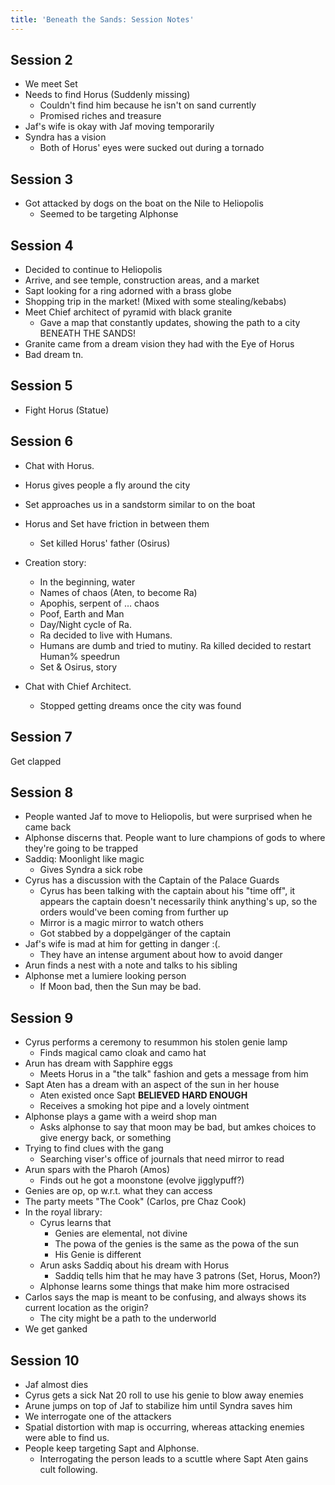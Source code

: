 ```yaml
---
title: 'Beneath the Sands: Session Notes'
---
```


## Session 2

- We meet Set
- Needs to find Horus (Suddenly missing)
  - Couldn't find him because he isn't on sand currently
  - Promised riches and treasure
- Jaf's wife is okay with Jaf moving temporarily
- Syndra has a vision
  - Both of Horus' eyes were sucked out during a tornado

## Session 3

- Got attacked by dogs on the boat on the Nile to Heliopolis
  - Seemed to be targeting Alphonse

## Session 4

- Decided to continue to Heliopolis
- Arrive, and see temple, construction areas, and a market
- Sapt looking for a ring adorned with a brass globe
- Shopping trip in the market! (Mixed with some stealing/kebabs)
- Meet Chief architect of pyramid with black granite
  - Gave a map that constantly updates, showing the path to a city BENEATH THE
    SANDS!
- Granite came from a dream vision they had with the Eye of Horus
- Bad dream tn.

## Session 5

- Fight Horus (Statue)

## Session 6

- Chat with Horus.
- Horus gives people a fly around the city
- Set approaches us in a sandstorm similar to on the boat
- Horus and Set have friction in between them
  - Set killed Horus' father (Osirus)
- Creation story:
  - In the beginning, water
  - Names of chaos (Aten, to become Ra)
  - Apophis, serpent of … chaos
  - Poof, Earth and Man
  - Day/Night cycle of Ra.
  - Ra decided to live with Humans.
  - Humans are dumb and tried to mutiny. Ra killed decided to restart Human%
    speedrun
  - Set & Osirus, story
- Chat with Chief Architect.

  - Stopped getting dreams once the city was found

## Session 7

Get clapped

## Session 8

- People wanted Jaf to move to Heliopolis, but were surprised when he came back
- Alphonse discerns that. People want to lure champions of gods to where they're
  going to be trapped
- Saddiq: Moonlight like magic
  - Gives Syndra a sick robe
- Cyrus has a discussion with the Captain of the Palace Guards
  - Cyrus has been talking with the captain about his "time off", it appears the
    captain doesn't necessarily think anything's up, so the orders would've been
    coming from further up
  - Mirror is a magic mirror to watch others
  - Got stabbed by a doppelgänger of the captain
- Jaf's wife is mad at him for getting in danger :(.
  - They have an intense argument about how to avoid danger
- Arun finds a nest with a note and talks to his sibling
- Alphonse met a lumiere looking person
  - If Moon bad, then the Sun may be bad.

## Session 9

- Cyrus performs a ceremony to resummon his stolen genie lamp
  - Finds magical camo cloak and camo hat
- Arun has dream with Sapphire eggs
  - Meets Horus in a "the talk" fashion and gets a message from him
- Sapt Aten has a dream with an aspect of the sun in her house
  - Aten existed once Sapt **BELIEVED HARD ENOUGH**
  - Receives a smoking hot pipe and a lovely ointment
- Alphonse plays a game with a weird shop man
  - Asks alphonse to say that moon may be bad, but amkes choices to give energy
    back, or something
- Trying to find clues with the gang
  - Searching viser's office of journals that need mirror to read
- Arun spars with the Pharoh (Amos)
  - Finds out he got a moonstone (evolve jigglypuff?)
- Genies are op, op w.r.t. what they can access
- The party meets "The Cook" (Carlos, pre Chaz Cook)
- In the royal library:
  - Cyrus learns that
    - Genies are elemental, not divine
    - The powa of the genies is the same as the powa of the sun
    - His Genie is different
  - Arun asks Saddiq about his dream with Horus
    - Saddiq tells him that he may have 3 patrons (Set, Horus, Moon?)
  - Alphonse learns some things that make him more ostracised
- Carlos says the map is meant to be confusing, and always shows its current
  location as the origin?
  - The city might be a path to the underworld
- We get ganked

## Session 10

- Jaf almost dies
- Cyrus gets a sick Nat 20 roll to use his genie to blow away enemies
- Arune jumps on top of Jaf to stabilize him until Syndra saves him
- We interrogate one of the attackers
- Spatial distortion with map is occurring, whereas attacking enemies were able
  to find us.
- People keep targeting Sapt and Alphonse.
  - Interrogating the person leads to a scuttle where Sapt Aten gains cult
    following.
